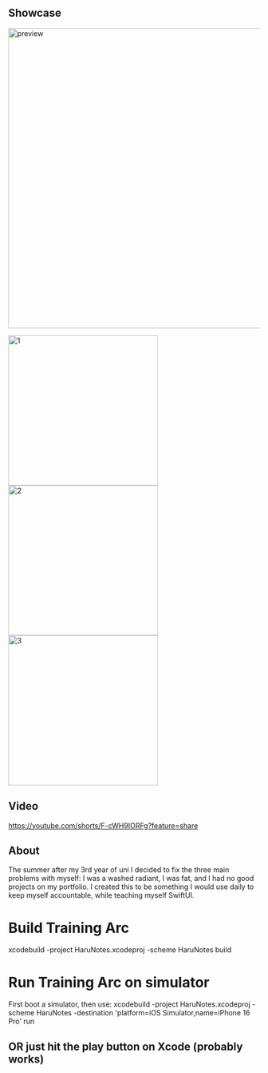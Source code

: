 ## Showcase
<img width="600" alt="preview" src="https://github.com/user-attachments/assets/ddeaf87d-9db2-4432-9cae-8f2972554a22" /> <br />

<img width="300" alt="1" src="https://github.com/user-attachments/assets/17b0c943-94a3-45b9-8372-01515d68c8c3" />

<img width="300" alt="2" src="https://github.com/user-attachments/assets/27db47a5-1870-4c20-b51a-dfe8f77ae391" />
<img width="300" alt="3" src="https://github.com/user-attachments/assets/646eec80-2952-4825-b709-940349b89ca5" />

## Video
https://youtube.com/shorts/F-cWH9IORFg?feature=share

## About
The summer after my 3rd year of uni I decided to fix the three main problems with myself: I was a washed radiant, I was fat, and I had no good projects on my portfolio. I created this to be something I would use daily to keep myself accountable, while teaching myself SwiftUI.


# Build Training Arc
xcodebuild -project HaruNotes.xcodeproj -scheme HaruNotes build

# Run Training Arc on simulator
First boot a simulator, then use:
xcodebuild -project HaruNotes.xcodeproj -scheme HaruNotes -destination 'platform=iOS Simulator,name=iPhone 16 Pro' run

## OR just hit the play button on Xcode (probably works)

